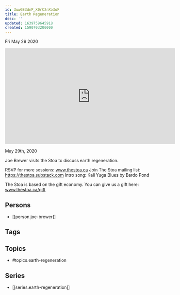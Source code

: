 ```yaml
---
id: 3uwGE3dnP_X0rC2nXo3oF
title: Earth Regeneration
desc: ''
updated: 1639759645918
created: 1590703200000
---
```





Fri May 29 2020

<iframe width="560" height="315" src="https://www.youtube.com/embed/ZzrEYIhnRNs" title="Earth Regeneration w/ Joe Brewer" frameborder="0" allow="accelerometer; autoplay; clipboard-write; encrypted-media; gyroscope; picture-in-picture" allowfullscreen ></iframe>

May 29th, 2020

Joe Brewer visits the Stoa to discuss earth regeneration.

RSVP for more sessions: www.thestoa.ca
Join The Stoa mailing list: https://thestoa.substack.com
Intro song: Kali Yuga Blues by Bardo Pond

The Stoa is based on the gift economy. You can give us a gift here: www.thestoa.ca/gift

## Persons

- [[person.joe-brewer]]

## Tags



## Topics

- #topics.earth-regeneration

## Series

- [[series.earth-regeneration]]

